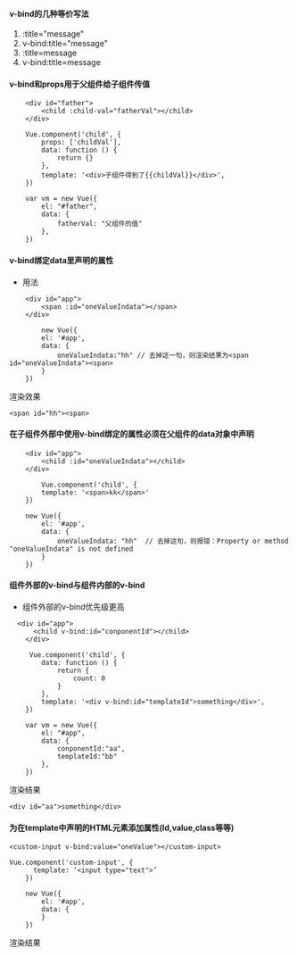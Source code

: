 #### v-bind的几种等价写法
1. :title="message"
2. v-bind:title="message"
3. :title=message
4. v-bind:title=message

#### v-bind和props用于父组件给子组件传值
```
    <div id="father">
        <child :child-val="fatherVal"></child>
    </div>

    Vue.component('child', {
        props: ['childVal'], 
        data: function () {
            return {}
        },
        template: '<div>子组件得到了{{childVal}}</div>',
    })

    var vm = new Vue({
        el: "#father",
        data: {
            fatherVal: "父组件的值" 
        },
    })
```
#### v-bind绑定data里声明的属性
* 用法
```
    <div id="app">
        <span :id="oneValueIndata"></span>
    </div>

        new Vue({
        el: '#app',
        data: {
            oneValueIndata:"hh" // 去掉这一句，则渲染结果为<span id="oneValueIndata"><span>
        }
    })
```
渲染效果
```
<span id="hh"><span>
```

#### 在子组件外部中使用v-bind绑定的属性必须在父组件的data对象中声明
```
    <div id="app">
        <child :id="oneValueIndata"></child>
    </div>

        Vue.component('child', {
        template: '<span>kk</span>'
    })

    new Vue({
        el: '#app',
        data: {
            oneValueIndata: "hh"  // 去掉这句，则报错：Property or method "oneValueIndata" is not defined
        }
    })
```

#### 组件外部的v-bind与组件内部的v-bind
* 组件外部的v-bind优先级更高
```
  <div id="app">
      <child v-bind:id="conponentId"></child>
    </div>

     Vue.component('child', {
        data: function () {
            return {
                count: 0
            }
        },
        template: '<div v-bind:id="templateId">something</div>',
    })

    var vm = new Vue({
        el: "#app",
        data: {
            conponentId:"aa",
            templateId:"bb"
        },
    })
```
渲染结果
```
<div id="aa">something</div>
```

#### 为在template中声明的HTML元素添加属性(Id,value,class等等)
```
<custom-input v-bind:value="oneValue"></custom-input>

Vue.component('custom-input', {
      template: ‘<input type="text">’
    })

    new Vue({
        el: '#app',
        data: {
        }
    })
```
渲染结果
```

```